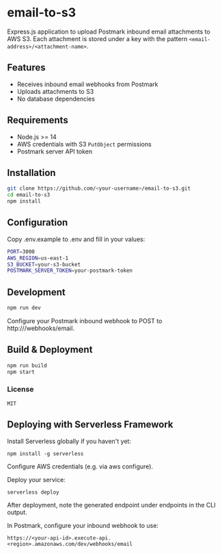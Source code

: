 # email-to-s3

Express.js application to upload Postmark inbound email attachments to AWS S3. Each attachment is stored under a key with the pattern `<email-address>/<attachment-name>`.

## Features

- Receives inbound email webhooks from Postmark
- Uploads attachments to S3
- No database dependencies

## Requirements

- Node.js >= 14
- AWS credentials with S3 `PutObject` permissions
- Postmark server API token

## Installation

```bash
git clone https://github.com/<your-username>/email-to-s3.git
cd email-to-s3
npm install
```

## Configuration

Copy .env.example to .env and fill in your values:

```bash
PORT=3000
AWS_REGION=us-east-1
S3_BUCKET=your-s3-bucket
POSTMARK_SERVER_TOKEN=your-postmark-token
```

## Development

```bash
npm run dev
```

Configure your Postmark inbound webhook to POST to http://<your-host>/webhooks/email.

## Build & Deployment

```bash
npm run build
npm start
```

### License

```MIT```


## Deploying with Serverless Framework

Install Serverless globally if you haven't yet:

```npm install -g serverless```

Configure AWS credentials (e.g. via aws configure).

Deploy your service:

```serverless deploy```

After deployment, note the generated endpoint under endpoints in the CLI output.

In Postmark, configure your inbound webhook to use:

```https://<your-api-id>.execute-api.<region>.amazonaws.com/dev/webhooks/email```
